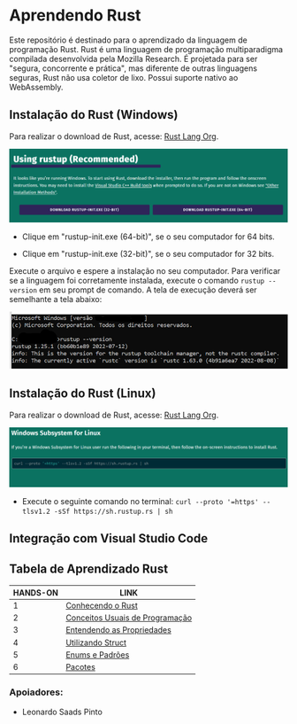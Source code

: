 # **Aprendendo Rust**

Este repositório é destinado para o aprendizado da linguagem de programação Rust. Rust é uma linguagem de programação multiparadigma compilada desenvolvida pela Mozilla Research. É projetada para ser "segura, concorrente e prática", mas diferente de outras linguagens seguras, Rust não usa coletor de lixo. Possui suporte nativo ao WebAssembly.

## **Instalação do Rust (Windows)**

Para realizar o download de Rust, acesse: [Rust Lang Org](https://www.rust-lang.org/tools/install).

![](/Imagens/Instalation/Rust_download_windows.png)

- Clique em "rustup-init.exe (64-bit)", se o seu computador for 64 bits.

- Clique em "rustup-init.exe (32-bit)", se o seu computador for 32 bits.

Execute o arquivo e espere a instalação no seu computador. Para verificar se a linguagem foi corretamente instalada, execute o comando ``rustup --version`` em seu prompt de comando. A tela de execução deverá ser semelhante a tela abaixo:

![](/Imagens/Instalation/Rust_download_windows_terminal.png)

## **Instalação do Rust (Linux)**

Para realizar o download de Rust, acesse: [Rust Lang Org](https://www.rust-lang.org/tools/install).

![](/Imagens/Instalation/Rust_download_linux.png)

- Execute o seguinte comando no terminal: ``curl --proto '=https' --tlsv1.2 -sSf https://sh.rustup.rs | sh``


## **Integração com Visual Studio Code**

## **Tabela de Aprendizado Rust**

<table>
<thead>
  <tr>
    <th> HANDS-ON </th>
    <th> LINK </th>
  </tr>
</thead>
<tbody>
  <tr>
    <td>1</td>
    <td><a href="/HandsOn/HD01/">Conhecendo o Rust</a></td>
  </tr>
  <tr>
    <td>2</td>
    <td><a href="/HandsOn/HD02/">Conceitos Usuais de Programação</a></td>
  </tr>
  <tr>
    <td>3</td>
    <td><a href="/HandsOn/HD03/">Entendendo as Propriedades</a></td>
  </tr>
  <tr>
    <td>4</td>
    <td><a href="/HandsOn/HD04/">Utilizando Struct</a></td>
  </tr>
  <tr>
    <td>5</td>
    <td><a href="/HandsOn/HD05/">Enums e Padrões</a></td>
  </tr>
  <tr>
    <td>6</td>
    <td><a href="/HandsOn/HD06/">Pacotes</a></td>
  </tr>
</tbody>
</table>


### Apoiadores:

- Leonardo Saads Pinto